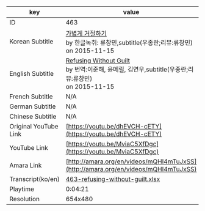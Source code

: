 |  key  |  value  |
|-------|---------|
| ID            | 463 |
| Korean Subtitle | [가볍게 거절하기](https://github.com/jungtosociety/dharma-qna/raw/master/sub/463/ko-463-refusing-without-guilt.sbv)<br>by 한글녹취: 류창민,subtitle(우종란;리뷰:류창민)<br>on 2015-11-15<br>|
| English Subtitle | [Refusing Without Guilt](https://github.com/jungtosociety/dharma-qna/raw/master/sub/463/en-463-refusing-without-guilt.sbv)<br>by 번역:이준해, 윤메릴, 김연우,subtitle(우종란;리뷰:류창민)<br>on 2015-11-15<br>|
| French Subtitle | N/A |
| German Subtitle | N/A |
| Chinese Subtitle | N/A |
| Original YouTube Link  | [https://youtu.be/dhEVCH-cETY](https://youtu.be/dhEVCH-cETY) |
| YouTube Link  | [https://youtu.be/MviaC5XfDgc](https://youtu.be/MviaC5XfDgc) |
| Amara Link    | [http://amara.org/en/videos/mQHI4mTuJxSS](http://amara.org/en/videos/mQHI4mTuJxSS) |
| Transcript(ko/en) | [463-refusing-without-guilt.xlsx](https://github.com/jungtosociety/dharma-qna/raw/master/sub/463/463-refusing-without-guilt.xlsx) |
| Playtime | 0:04:21 |
| Resolution | 654x480|
